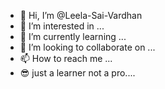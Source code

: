 - 👋 Hi, I’m @Leela-Sai-Vardhan
- 👀 I’m interested in ...
- 🌱 I’m currently learning ...
- 💞️ I’m looking to collaborate on ...
- 📫 How to reach me ...
- 😎 just a learner not a pro....

<!---
Leela-Sai-Vardhan/Leela-Sai-Vardhan is a ✨ special ✨ repository because its `README.md` (this file) appears on your GitHub profile.
You can click the Preview link to take a look at your changes.
--->
